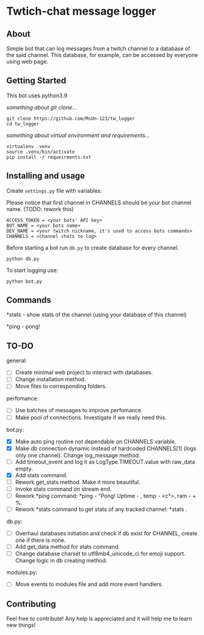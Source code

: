 # Twtich-chat message logger

## About <a name = "about"></a>

Simple bot that can log messages from a twitch channel to a database of the said channel. This database, for example, can be accessed by everyone using web page.

## Getting Started <a name = "getting_started"></a>

This bot uses python3.9

*something about git clone...*
```
git clone https://github.com/MsUn-123/tw_logger
cd tw_logger
```

*something about virtual environment and requirements...*
```
virtualenv .venv
source .venv/bin/activate
pip install -r requeirments.txt
```

## Installing and usage

Create `settings.py` file with variables:

Please notice that first channel in CHANNELS should be your bot channel name. (TODO: rework this)
```
ACCESS_TOKEN = <your bots' API key>
BOT_NAME = <your bots name>
DEV_NAME = <your twitch nickname, it's used to access bots commands>
CHANNELS = <channel chats to log>
```

Before starting a bot run `db.py` to create database for every channel.
```
python db.py
```


To start logging use: 
```
python bot.py
```
## Commands

*stats - show stats of the channel (using your database of this channel)

*ping - pong!

## TO-DO
general:
- [ ] Create minimal web project to interact with databases.
- [ ] Change installation method.
- [ ] Move files to corresponding folders.

perfomance:
- [ ] Use batches of messages to improve perfomance.
- [ ] Make pool of connections. Investigate if we really need this.

bot.py:
- [x] Make auto ping routine not dependable on CHANNELS variable.
- [x] Make db connection dynamic instead of hardcoded CHANNELS[1] (logs only one channel). Change log_message method.
- [ ] Add timeout_event and log it as LogType.TIMEOUT.value with raw_data empty.
- [x] Add stats command.
- [ ] Rework get_stats method. Make it more beautiful.
- [ ] Invoke stats command on stream end.
- [ ] Rework *ping command: *ping - "Pong! Uptime - <time>, temp - <c°>, ram - <mb> + %.
- [ ] Rework *stats command to get stats of any tracked channel: *stats <channel>.

db.py:
- [ ] Overhaul databases initiation and check if db exist for CHANNEL, create one if there is none.
- [ ] Add get_data method for stats command.
- [ ] Change database charset to utf8mb4_unicode_ci for emoji support. Change logic in db creating method.

modules.py:
- [ ] Move events to modules file and add more event handlers.

## Contributing <a name = "contributing"></a>

Feel free to contribute! Any help is appreciated and it will help me to learn new things!
